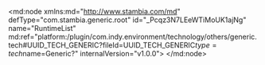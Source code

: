 <?xml version="1.0" encoding="UTF-8"?>
<md:node xmlns:md="http://www.stambia.com/md" defType="com.stambia.generic.root" id="_Pcqz3N7LEeWTiMoUK1ajNg" name="RuntimeList" md:ref="platform:/plugin/com.indy.environment/technology/others/generic.tech#UUID_TECH_GENERIC?fileId=UUID_TECH_GENERIC$type=tech$name=Generic?" internalVersion="v1.0.0">
  <node defType="com.stambia.generic.element" id="_PcspAN7LEeWTiMoUK1ajNg" name="LocalRuntime">
    <attribute defType="com.stambia.generic.element.type" id="_PcspAd7LEeWTiMoUK1ajNg" value="Runtime"/>
    <node defType="com.stambia.generic.attribute" id="_PcspAt7LEeWTiMoUK1ajNg" name="path">
      <attribute defType="com.stambia.generic.attribute.value" id="_PcspA97LEeWTiMoUK1ajNg" value="127.0.0.1"/>
    </node>
    <node defType="com.stambia.generic.attribute" id="_PcspBN7LEeWTiMoUK1ajNg" name="port">
      <attribute defType="com.stambia.generic.attribute.value" id="_PctQEN7LEeWTiMoUK1ajNg" value="42000"/>
    </node>
  </node>
  <node defType="com.stambia.generic.element" id="_PctQEd7LEeWTiMoUK1ajNg" name="RemoteRuntime">
    <attribute defType="com.stambia.generic.element.type" id="_PctQEt7LEeWTiMoUK1ajNg" value="Runtime"/>
    <node defType="com.stambia.generic.attribute" id="_PctQE97LEeWTiMoUK1ajNg" name="path">
      <attribute defType="com.stambia.generic.attribute.value" id="_PctQFN7LEeWTiMoUK1ajNg" value="127.0.0.1"/>
    </node>
    <node defType="com.stambia.generic.attribute" id="_PctQFd7LEeWTiMoUK1ajNg" name="port">
      <attribute defType="com.stambia.generic.attribute.value" id="_PctQFt7LEeWTiMoUK1ajNg" value="42001"/>
    </node>
  </node>
</md:node>